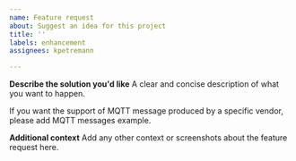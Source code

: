 ```yaml
---
name: Feature request
about: Suggest an idea for this project
title: ''
labels: enhancement
assignees: kpetremann

---
```


**Describe the solution you'd like**
A clear and concise description of what you want to happen.

If you want the support of MQTT message produced by a specific vendor, please add MQTT messages example.

**Additional context**
Add any other context or screenshots about the feature request here.

